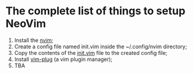 # The complete list of things to setup NeoVim

1. Install the [nvim](https://github.com/neovim/neovim/wiki/Installing-Neovim#homebrew-on-macos-or-linux);
2. Create a config file named init.vim inside the ~/.config/nvim directory;
3. Copy the contents of the [init.vim](./init.vim) file to the created config file;
4. Install [vim-plug](https://github.com/junegunn/vim-plug#neovim) (a vim plugin manager);
5. TBA